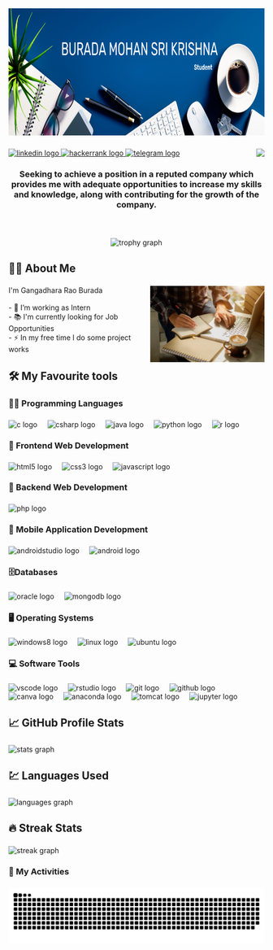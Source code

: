 <div align="center">
    <img height="250" width ="1000" src="https://github.com/mohansrikrishnaburada/mohansrikrishnaburada/blob/main/Blue%20Minimalist%20Profile%20LinkedIn%20Banner.png"  />
  </div>
  
  ###
  
  <img align="right" src="https://visitor-badge.laobi.icu/badge?page_id=mohansrikrishnaburada.mohansrikrishnaburada&left_text=Visitors"  />
  
  ###
  
  <div align="left">
    <a href="https://in.linkedin.com/in/mohansrikrishnaburada" target="_blank">
      <img src="https://img.shields.io/static/v1?message=LinkedIn&logo=linkedin&label=&color=0077B5&logoColor=white&labelColor=&style=flat" height="" alt="linkedin logo"  />
    </a>
    <a href="https://hackerrank.com/veerabadhrapoly1" target="_blank">
      <img src="https://img.shields.io/static/v1?message=HackerRank&logo=hackerrank&label=&color=2EC866&logoColor=white&labelColor=&style=flat" height="" alt="hackerrank logo"  />
    </a>
    <a href="https://t.me/mohansrikrishnaburada" target="_blank">
      <img src="https://img.shields.io/static/v1?message=Telegram&logo=telegram&label=&color=2CA5E0&logoColor=white&labelColor=&style=flat" height="" alt="telegram logo"  />
    </a>
    
  </div>
  
  ###
  
  <h3 align="center">Seeking to achieve a position in a reputed company which provides me with adequate opportunities to increase my skills and knowledge, along with contributing for the growth of the company.</h3> <br/>
  
  ###
  
  <div align="center">
    <img src="https://github-profile-trophy.vercel.app?username=mohansrikrishnaburada&theme=juicyfresh&column=-1&row=1&margin-w=5&margin-h=5&no-bg=false&no-frame=false&order=4" height="150" alt="trophy graph"  />
  </div>
  
  ###
  
  <h2 align="left">👩‍💻  About Me</h2>
  
  ###
  
  <img align="right" height="150" src="https://github.com/mohansrikrishnaburada/mohansrikrishnaburada/blob/main/studying.jpg"  />
  
  ###
  
  <p align="left">I'm Gangadhara Rao Burada<br><br>- 🔭 I’m working as Intern<br>- 📚 I'm currently looking for Job Opportunities <br>- ⚡ In my free time I do some project works</p>
  
  ###
  
  <h2 align="left">🛠 My Favourite tools</h2>
  
  ###
  
  <h3 align="left">👨‍💻 Programming Languages</h3>
  
  ###
  
  <div align="left">
    <img src="https://cdn.jsdelivr.net/gh/devicons/devicon/icons/c/c-original.svg" height="40" alt="c logo"  />
    <img width="12" />
    <img src="https://cdn.jsdelivr.net/gh/devicons/devicon/icons/csharp/csharp-original.svg" height="40" alt="csharp logo"  />
    <img width="12" />
    <img src="https://cdn.jsdelivr.net/gh/devicons/devicon/icons/java/java-original.svg" height="40" alt="java logo"  />
    <img width="12" />
    <img src="https://cdn.jsdelivr.net/gh/devicons/devicon/icons/python/python-original.svg" height="40" alt="python logo"  />
    <img width="12" />
    <img src="https://cdn.jsdelivr.net/gh/devicons/devicon/icons/r/r-original.svg" height="40" alt="r logo"  />
  </div>
  
  ###
  
  <h3 align="left">🧰 Frontend Web Development</h3>
  
  ###
  
  <div align="left">
    <img src="https://cdn.jsdelivr.net/gh/devicons/devicon/icons/html5/html5-original.svg" height="40" alt="html5 logo"  />
    <img width="12" />
    <img src="https://cdn.jsdelivr.net/gh/devicons/devicon/icons/css3/css3-original.svg" height="40" alt="css3 logo"  />
    <img width="12" />
    <img src="https://cdn.jsdelivr.net/gh/devicons/devicon/icons/javascript/javascript-original.svg" height="40" alt="javascript logo"  />
  </div>
  
  ###
  
  <h3 align="left">🌃 Backend Web Development</h3>
  
  ###
  
  <div align="left">
    <img src="https://cdn.jsdelivr.net/gh/devicons/devicon/icons/php/php-original.svg" height="40" alt="php logo"  />
  </div>
  
  ###
  
  <h3 align="left">📱 Mobile Application Development</h3>
  
  ###
  
  <div align="left">
    <img src="https://cdn.jsdelivr.net/gh/devicons/devicon/icons/androidstudio/androidstudio-original.svg" height="40" alt="androidstudio logo"  />
    <img width="12" />
    <img src="https://cdn.jsdelivr.net/gh/devicons/devicon/icons/android/android-original.svg" height="40" alt="android logo"  />
  </div>
  
  ###
  
  <h3 align="left">🗄️Databases</h3>
  
  ###
  
  <div align="left">
    <img src="https://cdn.jsdelivr.net/gh/devicons/devicon/icons/oracle/oracle-original.svg" height="40" alt="oracle logo"  />
    <img width="12" />
    <img src="https://cdn.jsdelivr.net/gh/devicons/devicon/icons/mongodb/mongodb-original.svg" height="40" alt="mongodb logo"  />
  </div>
  
  ###
  
  <h3 align="left">🖥️ Operating Systems</h3>
  
  ###
  
  <div align="left">
    <img src="https://cdn.jsdelivr.net/gh/devicons/devicon/icons/windows8/windows8-original.svg" height="40" alt="windows8 logo"  />
    <img width="12" />
    <img src="https://cdn.jsdelivr.net/gh/devicons/devicon/icons/linux/linux-original.svg" height="40" alt="linux logo"  />
    <img width="12" />
    <img src="https://cdn.jsdelivr.net/gh/devicons/devicon/icons/ubuntu/ubuntu-plain.svg" height="40" alt="ubuntu logo"  />
  </div>
  
  ###
  
  <h3 align="left">💻 Software Tools</h3>
  
  ###
  
  <div align="left">
    <img src="https://cdn.jsdelivr.net/gh/devicons/devicon/icons/vscode/vscode-original.svg" height="40" alt="vscode logo"  />
    <img width="12" />
    <img src="https://cdn.jsdelivr.net/gh/devicons/devicon/icons/rstudio/rstudio-original.svg" height="40" alt="rstudio logo"  />
    <img width="12" />
    <img src="https://cdn.jsdelivr.net/gh/devicons/devicon/icons/git/git-original.svg" height="40" alt="git logo"  />
    <img width="12" />
    <img src="https://cdn.jsdelivr.net/gh/devicons/devicon/icons/github/github-original.svg" height="40" alt="github logo"  />
    <img width="12" />
    <img src="https://cdn.jsdelivr.net/gh/devicons/devicon/icons/canva/canva-original.svg" height="40" alt="canva logo"  />
    <img width="12" />
    <img src="https://cdn.jsdelivr.net/gh/devicons/devicon/icons/anaconda/anaconda-original.svg" height="40" alt="anaconda logo"  />
    <img width="12" />
    <img src="https://cdn.jsdelivr.net/gh/devicons/devicon/icons/tomcat/tomcat-original.svg" height="40" alt="tomcat logo"  />
    <img width="12" />
    <img src="https://cdn.jsdelivr.net/gh/devicons/devicon/icons/jupyter/jupyter-original.svg" height="40" alt="jupyter logo"  />
  </div>
  
  ###
  
  <h2 align="left">📈 GitHub Profile Stats</h2>
  
  ###
  
  <div align="left">
    <img src="https://github-readme-stats.vercel.app/api?username=mohansrikrishnaburada&hide_title=false&hide_rank=false&show_icons=true&include_all_commits=true&count_private=true&disable_animations=false&theme=panda&locale=en&hide_border=false&order=1" height="250" alt="stats graph"  />
  </div>
  
  ###
  
  <h2 align="left">💹 Languages  Used</h2>
  
  ###
  
  <div align="left">
    <img src="https://github-readme-stats.vercel.app/api/top-langs?username=mohansrikrishnaburada&locale=en&hide_title=false&layout=compact&card_width=320&langs_count=5&theme=blueberry&hide_border=false&order=2" height="170" alt="languages graph"  />
  </div>
  
  ###
  
  <h2 align="left">🔥 Streak Stats</h2>
  
  ###
  
  <div align="left">
    <img src="https://streak-stats.demolab.com?user=mohansrikrishnaburada&locale=en&mode=daily&theme=dark&hide_border=false&border_radius=5&order=3" height="230" alt="streak graph"  />
  </div>
  
  ###
  
  <h3 align="left">🚵 My Activities</h3>
  
  ###
  
  <img src="https://raw.githubusercontent.com/mohansrikrishnaburada/mohansrikrishnaburada/output/snake.svg" alt="Snake animation" />
  
  ###

